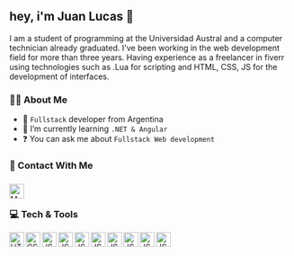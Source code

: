 <h2>hey, i'm Juan Lucas 🖤</h2>

I am a student of programming at the Universidad Austral and a computer technician already graduated. I've been working in the web development field for more than three years. Having experience as a freelancer in fiverr using technologies such as .Lua for scripting and HTML, CSS, JS for the development of interfaces.

<h3>👨‍💻 About Me</h3>

- 🎨 `Fullstack` developer from Argentina
- 📖 I’m currently learning `.NET & Angular`
- ❓  You can ask me about `Fullstack Web development`

<h3>💌 Contact With Me<h3/>
<a  href = "https://www.linkedin.com/in/juan-lucas-cuenca-a6a216240/"> <img align="left" alt="HTML5" width="26px" src="https://cdn-icons-png.flaticon.com/512/174/174857.png" /></a>
  
 </br>
<h3>💻 Tech & Tools</h3>

<img align="left" alt="HTML5" width="26px" src="https://icongr.am/devicon/html5-original.svg?size=128&color=currentColor" />
<img align="left" alt="CSS3" width="26px" src="https://icongr.am/devicon/css3-original.svg?size=128&color=currentColor" />
<img align="left" alt="JS" width="26px" src="https://icongr.am/devicon/javascript-original.svg?size=128&color=currentColor" />
<img align="left" alt="JS" width="26px" src="https://icongr.am/devicon/mysql-original.svg?size=128&color=currentColor" />
<img align="left" alt="JS" width="26px" src="https://icongr.am/devicon/sass-original.svg?size=128&color=currentColor" />
<img align="left" alt="JS" width="26px" src="https://upload.wikimedia.org/wikipedia/commons/thumb/b/b2/Bootstrap_logo.svg/1280px-Bootstrap_logo.svg.png" />
<img align="left" alt="JS" width="26px" src="https://icongr.am/devicon/git-original.svg?size=128&color=currentColor" />
<img align="left" alt="JS" width="26px" src="https://icongr.am/devicon/angularjs-original.svg?size=128&color=currentColor" />
<img align="left" alt="JS" width="26px" src="https://icongr.am/devicon/csharp-original.svg?size=128&color=currentColor" />
<img align="left" alt="JS" width="26px" src="https://icongr.am/devicon/dot-net-original-wordmark.svg?size=128&color=currentColor" />
